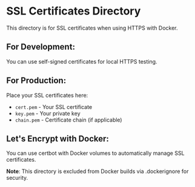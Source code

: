 # SSL Certificates Directory

This directory is for SSL certificates when using HTTPS with Docker.

## For Development:
You can use self-signed certificates for local HTTPS testing.

## For Production:
Place your SSL certificates here:
- `cert.pem` - Your SSL certificate
- `key.pem` - Your private key
- `chain.pem` - Certificate chain (if applicable)

## Let's Encrypt with Docker:
You can use certbot with Docker volumes to automatically manage SSL certificates.

**Note**: This directory is excluded from Docker builds via .dockerignore for security.
